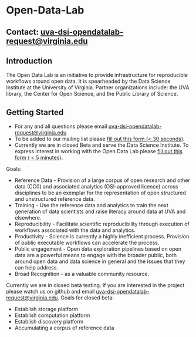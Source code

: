 # Open-Data-Lab

## Contact: uva-dsi-opendatalab-request@virginia.edu

## Introduction

The Open Data Lab is an initiative to provide infrastructure for reproducible workflows around open data. It is spearheaded by the Data Science Institute at the University of Virginia. Partner organizations include: the UVA library, the Center for Open Science, and the Public Library of Science.

## Getting Started
* For any and all questions please email uva-dsi-opendatalab-request@virginia.edu
* To be added to our mailing list please [fill out this form (< 30 seconds)](https://docs.google.com/forms/d/e/1FAIpQLSdkWYOUKrxvkacqrFbG3aHu8dC4I7EAs8pO0_-u3hyFdrtREg/viewform).
* Currently we are in closed Beta and serve the Data Science Institute. To express interest in working with the Open Data Lab please [fill out this form ( < 5 minutes)](https://goo.gl/forms/aXNwlxiSLXCyfDRe2).

Goals:
* Reference Data - Provision of a large corpus of open research and other data (CC0) and associated analytics (OSI-approved licence) across disciplines to be an exemplar for the representation of open structured and unstructured reference data.
* Training - Use the reference data and analytics to train the next generation of data scientists and raise literacy around data at UVA and elsewhere.
* Reproducibility - Facilitate scientific reproducibility through execution of workflows associated with the data and analytics.
* Productivity - Science is currently a highly inefficient process. Provision of public executable workflows can accelerate the process.
* Public engagement - Open data exploration pipelines based on open data are a powerful means to engage with the broader public, both around open data and data science in general and the issues that they can help address.
* Broad Recognition - as a valuable community resource.

Currently we are in closed beta testing. If you are interested in the project please watch us on github and email uva-dsi-opendatalab-request@virginia.edu.
Goals for closed beta:
* Establish storage platform
* Establish computation platform
* Establish discovery platform
* Accumulating a corpus of reference data

